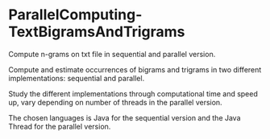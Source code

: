 # ParallelComputing-TextBigramsAndTrigrams
Compute n-grams on txt file in sequential and parallel version.


Compute and estimate occurrences of bigrams and trigrams in two different implementations: sequential and parallel. 

Study the different implementations through computational time and speed up, vary depending on number of threads in the parallel version. 

The chosen languages is Java for the sequential version and the Java Thread for the parallel version. 
